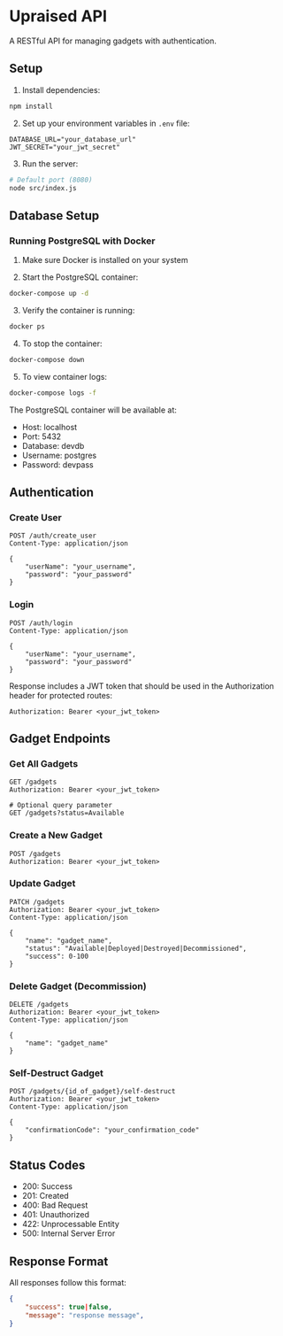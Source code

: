 # Upraised API

A RESTful API for managing gadgets with authentication.

## Setup

1. Install dependencies:
```bash
npm install
```

2. Set up your environment variables in `.env` file:
```
DATABASE_URL="your_database_url"
JWT_SECRET="your_jwt_secret"
```

3. Run the server:
```bash
# Default port (8080)
node src/index.js


```

## Database Setup

### Running PostgreSQL with Docker

1. Make sure Docker is installed on your system

2. Start the PostgreSQL container:
```bash
docker-compose up -d
```

3. Verify the container is running:
```bash
docker ps
```

4. To stop the container:
```bash
docker-compose down
```

5. To view container logs:
```bash
docker-compose logs -f
```

The PostgreSQL container will be available at:
- Host: localhost
- Port: 5432
- Database: devdb
- Username: postgres
- Password: devpass

## Authentication

### Create User
```http
POST /auth/create_user
Content-Type: application/json

{
    "userName": "your_username",
    "password": "your_password"
}
```

### Login
```http
POST /auth/login
Content-Type: application/json

{
    "userName": "your_username",
    "password": "your_password"
}
```

Response includes a JWT token that should be used in the Authorization header for protected routes:
```
Authorization: Bearer <your_jwt_token>
```

## Gadget Endpoints

### Get All Gadgets
```http
GET /gadgets
Authorization: Bearer <your_jwt_token>

# Optional query parameter
GET /gadgets?status=Available
```

### Create a New Gadget
```http
POST /gadgets
Authorization: Bearer <your_jwt_token>
```

### Update Gadget
```http
PATCH /gadgets
Authorization: Bearer <your_jwt_token>
Content-Type: application/json

{
    "name": "gadget_name",
    "status": "Available|Deployed|Destroyed|Decommissioned",
    "success": 0-100
}
```

### Delete Gadget (Decommission)
```http
DELETE /gadgets
Authorization: Bearer <your_jwt_token>
Content-Type: application/json

{
    "name": "gadget_name"
}
```

### Self-Destruct Gadget
```http
POST /gadgets/{id_of_gadget}/self-destruct
Authorization: Bearer <your_jwt_token>
Content-Type: application/json

{
    "confirmationCode": "your_confirmation_code"
}
```

## Status Codes

- 200: Success
- 201: Created
- 400: Bad Request
- 401: Unauthorized
- 422: Unprocessable Entity
- 500: Internal Server Error

## Response Format

All responses follow this format:
```json
{
    "success": true|false,
    "message": "response message",
}
``` 
